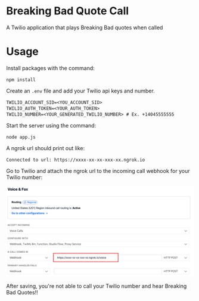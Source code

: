 # Breaking Bad Quote Call
A Twilio application that plays Breaking Bad quotes when called

# Usage
Install packages with the command:
```
npm install
```

Create an `.env` file and add your Twilio api keys and number.

```angular2html
TWILIO_ACCOUNT_SID=<YOU_ACCOUNT_SID>
TWILIO_AUTH_TOKEN=<YOUR_AUTH_TOKEN>
TWILIO_NUMBER=<YOUR_GENERATED_TWILIO_NUMBER> # Ex. +14045555555
```

Start the server using the command:

```
node app.js
```

A ngrok url should print out like:

```angular2html
Connected to url: https://xxxx-xx-xx-xxx-xx.ngrok.io
```

Go to Twilio and attach the ngrok url to the incoming call webhook for your
Twilio number:

![Webhook](docs/webhook.png)

After saving, you're not able to call your Twilio number and hear Breaking Bad Quotes!!